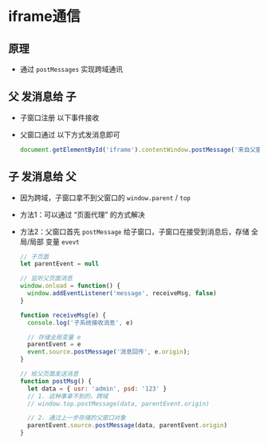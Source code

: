 # iframe通信

## 原理

  - 通过 `postMessages` 实现跨域通讯

## 父 发消息给 子

  - 子窗口注册 以下事件接收

  - 父窗口通过 以下方式发消息即可

    ```js
    document.getElementById('iframe').contentWindow.postMessage('来自父窗口的消息', 'c.aaa.com')
    ```

## 子 发消息给 父

  - 因为跨域，子窗口拿不到父窗口的 `window.parent` / `top`

  - 方法1：可以通过 “页面代理” 的方式解决

  - 方法2：父窗口首先 `postMessage` 给子窗口，子窗口在接受到消息后，存储 全局/局部 变量 `evevt`

    ```js
    // 子页面
    let parentEvent = null

    // 监听父页面消息
    window.onload = function() {
      window.addEventListener('message', receiveMsg, false)
    }

    function receiveMsg(e) {
      console.log('子系统接收消息', e)

      // 存储全局变量 e
      parentEvent = e
      event.source.postMessage('消息回传', e.origin);
    }

    // 给父页面发送消息
    function postMsg() {
      let data = { usr: 'admin', psd: '123' }
      // 1. 这种事拿不到的，跨域
      // window.top.postMessage(data, parentEvent.origin)

      // 2. 通过上一步存储的父窗口对象
      parentEvent.source.postMessage(data, parentEvent.origin)
    }
    ```
